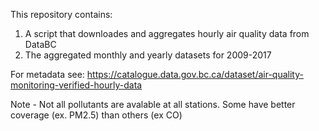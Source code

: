 This repository contains:
1) A script that downloades and aggregates hourly air quality data from DataBC
2) The aggregated monthly and yearly datasets for 2009-2017

For metadata see: https://catalogue.data.gov.bc.ca/dataset/air-quality-monitoring-verified-hourly-data

Note - Not all pollutants are avalable at all stations.  Some have better coverage (ex. PM2.5) than others (ex CO)
